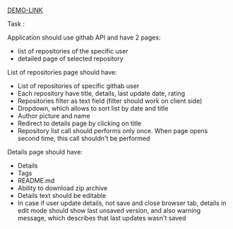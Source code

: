 [DEMO-LINK](https://bogdan-kotsupey.github.io/git-api/)

Task : 

Application should use githab API and have 2 pages:
- list of repositories of the specific user
- detailed page of selected repository

List of repositories page should have:
- List of repositories of specific githab user
- Each repository have title, details, last update date, rating
- Repositories filter as text field (filter should work on client side)
- Dropdown, which allows to sort list by date and title
- Author picture and name
- Redirect to details page by clicking on title
- Repository list call should performs only once. When page opens second time, this call shouldn't be performed

Details page should have:
- Details
- Tags
- README.md
- Ability to download zip archive
- Details text should be editable
- In case if user update details, not save and close browser tab, details in edit mode should show last unsaved version, and also warning message, which describes that last updates wasn't saved

